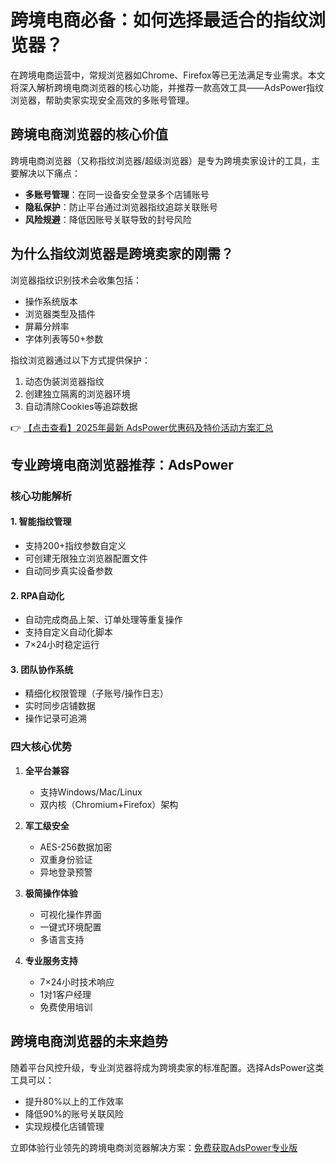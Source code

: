 # 跨境电商必备：如何选择最适合的指纹浏览器？

在跨境电商运营中，常规浏览器如Chrome、Firefox等已无法满足专业需求。本文将深入解析跨境电商浏览器的核心功能，并推荐一款高效工具——AdsPower指纹浏览器，帮助卖家实现安全高效的多账号管理。

## 跨境电商浏览器的核心价值

跨境电商浏览器（又称指纹浏览器/超级浏览器）是专为跨境卖家设计的工具，主要解决以下痛点：

- **多账号管理**：在同一设备安全登录多个店铺账号
- **隐私保护**：防止平台通过浏览器指纹追踪关联账号
- **风险规避**：降低因账号关联导致的封号风险

## 为什么指纹浏览器是跨境卖家的刚需？

浏览器指纹识别技术会收集包括：
- 操作系统版本
- 浏览器类型及插件
- 屏幕分辨率
- 字体列表等50+参数

指纹浏览器通过以下方式提供保护：
1. 动态伪装浏览器指纹
2. 创建独立隔离的浏览器环境
3. 自动清除Cookies等追踪数据

👉 [【点击查看】2025年最新 AdsPower优惠码及特价活动方案汇总](https://bit.ly/adspower_free)

## 专业跨境电商浏览器推荐：AdsPower

### 核心功能解析

#### 1. 智能指纹管理
- 支持200+指纹参数自定义
- 可创建无限独立浏览器配置文件
- 自动同步真实设备参数

#### 2. RPA自动化
- 自动完成商品上架、订单处理等重复操作
- 支持自定义自动化脚本
- 7×24小时稳定运行

#### 3. 团队协作系统
- 精细化权限管理（子账号/操作日志）
- 实时同步店铺数据
- 操作记录可追溯

### 四大核心优势

1. **全平台兼容**
   - 支持Windows/Mac/Linux
   - 双内核（Chromium+Firefox）架构

2. **军工级安全**
   - AES-256数据加密
   - 双重身份验证
   - 异地登录预警

3. **极简操作体验**
   - 可视化操作界面
   - 一键式环境配置
   - 多语言支持

4. **专业服务支持**
   - 7×24小时技术响应
   - 1对1客户经理
   - 免费使用培训

## 跨境电商浏览器的未来趋势

随着平台风控升级，专业浏览器将成为跨境卖家的标准配置。选择AdsPower这类工具可以：
- 提升80%以上的工作效率
- 降低90%的账号关联风险
- 实现规模化店铺管理

立即体验行业领先的跨境电商浏览器解决方案：[免费获取AdsPower专业版](https://bit.ly/adspower_free)